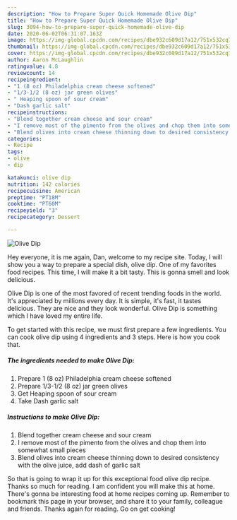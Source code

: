 ```yaml
---
description: "How to Prepare Super Quick Homemade Olive Dip"
title: "How to Prepare Super Quick Homemade Olive Dip"
slug: 3094-how-to-prepare-super-quick-homemade-olive-dip
date: 2020-06-02T06:31:07.163Z
image: https://img-global.cpcdn.com/recipes/dbe932c609d17a12/751x532cq70/olive-dip-recipe-main-photo.jpg
thumbnail: https://img-global.cpcdn.com/recipes/dbe932c609d17a12/751x532cq70/olive-dip-recipe-main-photo.jpg
cover: https://img-global.cpcdn.com/recipes/dbe932c609d17a12/751x532cq70/olive-dip-recipe-main-photo.jpg
author: Aaron McLaughlin
ratingvalue: 4.8
reviewcount: 14
recipeingredient:
- "1 (8 oz) Philadelphia cream cheese softened"
- "1/3-1/2 (8 oz) jar green olives"
- " Heaping spoon of sour cream"
- "Dash garlic salt"
recipeinstructions:
- "Blend together cream cheese and sour cream"
- "I remove most of the pimento from the olives and chop them into somewhat small pieces"
- "Blend olives into cream cheese thinning down to desired consistency with the olive juice, add dash of garlic salt"
categories:
- Recipe
tags:
- olive
- dip

katakunci: olive dip 
nutrition: 142 calories
recipecuisine: American
preptime: "PT18M"
cooktime: "PT60M"
recipeyield: "3"
recipecategory: Dessert

---
```



![Olive Dip](https://img-global.cpcdn.com/recipes/dbe932c609d17a12/751x532cq70/olive-dip-recipe-main-photo.jpg)

Hey everyone, it is me again, Dan, welcome to my recipe site. Today, I will show you a way to prepare a special dish, olive dip. One of my favorites food recipes. This time, I will make it a bit tasty. This is gonna smell and look delicious.

Olive Dip is one of the most favored of recent trending foods in the world. It's appreciated by millions every day. It is simple, it's fast, it tastes delicious. They are nice and they look wonderful. Olive Dip is something which I have loved my entire life.




To get started with this recipe, we must first prepare a few ingredients. You can cook olive dip using 4 ingredients and 3 steps. Here is how you cook that.

<!--inarticleads1-->

##### The ingredients needed to make Olive Dip:

1. Prepare 1 (8 oz) Philadelphia cream cheese softened
1. Prepare 1/3-1/2 (8 oz) jar green olives
1. Get  Heaping spoon of sour cream
1. Take Dash garlic salt




<!--inarticleads2-->

##### Instructions to make Olive Dip:

1. Blend together cream cheese and sour cream
1. I remove most of the pimento from the olives and chop them into somewhat small pieces
1. Blend olives into cream cheese thinning down to desired consistency with the olive juice, add dash of garlic salt




So that is going to wrap it up for this exceptional food olive dip recipe. Thanks so much for reading. I am confident you will make this at home. There's gonna be interesting food at home recipes coming up. Remember to bookmark this page in your browser, and share it to your family, colleague and friends. Thanks again for reading. Go on get cooking!
